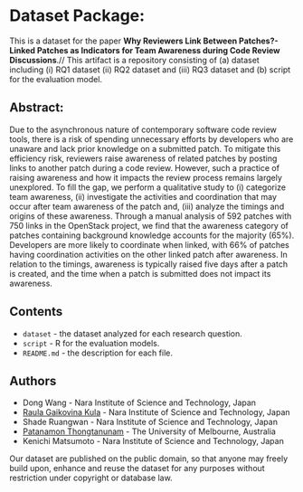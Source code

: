# Dataset Package:


This is a dataset for the paper **Why Reviewers Link Between Patches?-Linked Patches as Indicators for Team Awareness during Code Review Discussions**.//
This artifact is a repository consisting of (a) dataset including (i) RQ1 dataset (ii) RQ2 dataset and (iii) RQ3 dataset and (b) script for the evaluation model.

## Abstract:
Due to the asynchronous nature of contemporary software code review tools, there is a risk of spending unnecessary efforts by developers who are unaware and lack prior knowledge on a submitted patch.
To mitigate this efficiency risk, reviewers raise awareness of related patches by posting links to another patch during a code review. However, such a practice of raising awareness and how it impacts the review process remains largely unexplored.
To fill the gap, we perform a qualitative study to (i) categorize team awareness, (ii) investigate the activities and coordination that may occur after team awareness of the patch and, (iii) analyze the timings and origins of these awareness.
Through a manual analysis of 592 patches with 750 links in the OpenStack project, we find that the awareness category of patches containing background knowledge accounts for the majority (65\%).
Developers are more likely to coordinate when linked, with 66\% of patches having coordination activities on the other linked patch after awareness.
In relation to the timings, awareness is typically raised  five days after a patch is created, and the time when a patch is submitted does not impact its awareness.

## Contents
* `dataset` - the dataset analyzed for each research question.
* `script` - R for the evaluation models.
* `README.md` - the description for each file.


## Authors
* Dong Wang - Nara Institute of Science and Technology, Japan
* [Raula Gaikovina Kula](https://raux.github.io/) - Nara Institute of Science and Technology, Japan
* Shade Ruangwan - Nara Institute of Science and Technology, Japan
* [Patanamon Thongtanunam](http://patanamon.com/) - The University of Melbourne, Australia
* Kenichi Matsumoto - Nara Institute of Science and Technology, Japan

Our dataset are published on the public domain, so that anyone may freely build upon, enhance and reuse the dataset for any purposes without restriction under copyright or database law.
